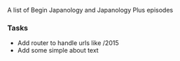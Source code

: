 A list of Begin Japanology and Japanology Plus episodes

### Tasks
* Add router to handle urls like /2015
* Add some simple about text

